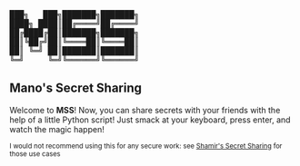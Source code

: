 <pre>
███╗   ███╗███████╗███████╗
████╗ ████║██╔════╝██╔════╝
██╔████╔██║███████╗███████╗
██║╚██╔╝██║╚════██║╚════██║
██║ ╚═╝ ██║███████║███████║
╚═╝     ╚═╝╚══════╝╚══════╝
</pre>
## Mano's Secret Sharing

Welcome to __MSS__!
Now, you can share secrets with your friends with the help of a little Python script!
Just smack at your keyboard, press enter, and watch the magic happen!

<sub>I would not recommend using this for any secure work: see [Shamir's Secret Sharing](https://en.wikipedia.org/wiki/Shamir%27s_Secret_Sharing) for those use cases</sub>
